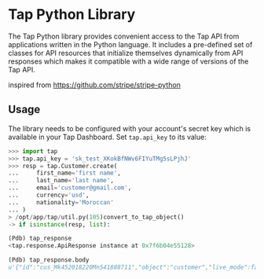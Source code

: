 # Tap Python Library

The Tap Python library provides convenient access to the Tap API from
applications written in the Python language. It includes a pre-defined set of
classes for API resources that initialize themselves dynamically from API
responses which makes it compatible with a wide range of versions of the Tap
API.

inspired from https://github.com/stripe/stripe-python

## Usage

The library needs to be configured with your account's secret key which is
available in your Tap Dashboard. Set `tap.api_key` to its
value:

``` python
>>> import tap
>>> tap.api_key = 'sk_test_XKokBfNWv6FIYuTMg5sLPjhJ'
>>> resp = tap.Customer.create(
...     first_name='first name',
...     last_name='last name',
...     email='customer@gmail.com',
...     currency='usd',
...     nationality='Moroccan'
... )
> /opt/app/tap/util.py(105)convert_to_tap_object()
-> if isinstance(resp, list):

(Pdb) tap_response
<tap.response.ApiResponse instance at 0x7f6b04e55128>

(Pdb) tap_response.body
u'{"id":"cus_Mk452018220Mn541888711","object":"customer","live_mode":false,"created":"1542578436122","currency":"usd","nationality":"Moroccan","first_name":"first name","last_name":"last name","email":"customer@gmail.com"}'
```

